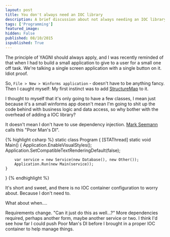 ```yaml
---
layout: post
title: You don't always need an IOC library
description: A brief discussion about not always needing an IOC library
tags: ['Programming']
featured_image: 
hidden: False
published: 08/10/2015
ispublished: True
---
```

The principle of YAGNI should always apply, and I was recently reminded of that when I had to build a small application to give to a user for a small one off task. We're talking a single screen application with a single button on it. Idiot proof.

So, `File > New > Winforms application` - doesn't have to be anything fancy. Then I caught myself: My first instinct was to add [StructureMap](http://structuremap.github.io) to it. 

I thought to myself that it's only going to have a few classes, I mean just because it's a small winforms app doesn't mean I'm going to shit up the code behind with business logic and data access, so why bother with the overhead of adding a IOC library?

It doesn't mean I don't have to use dependency injection. [Mark Seemann](https://twitter.com/ploeh) calls this "Poor Man's DI".

{% highlight csharp %}
static class Program
{
    [STAThread]
    static void Main()
    {
        Application.EnableVisualStyles();
        Application.SetCompatibleTextRenderingDefault(false);

        var service = new Service(new Database(), new Other());
        Application.Run(new Main(service));
    }
}
{% endhighlight %}

It's short and sweet, and there is no IOC container configuration to worry about. Because I don't need to.

What about when....

Requirements change. "Can it just do this as well...?" More dependencies required, perhaps another form, maybe another service or two. I think I'd see how far I could push Poor Man's DI before I brought in a proper IOC container to help manage things.

